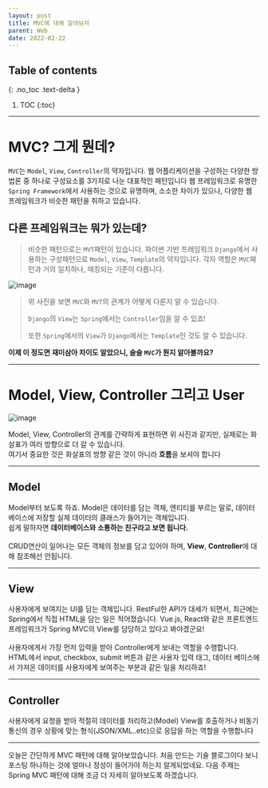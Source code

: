 ```yaml
---
layout: post
title: MVC에 대해 알아보자
parent: Web
date: 2022-02-22
---
```

## Table of contents
{: .no_toc .text-delta }

1. TOC
{:toc}
---

# MVC? 그게 뭔데?

`MVC`는 `Model`, `View`, `Controller`의 약자입니다. 웹 어플리케이션을 구성하는 다양한 방법론 중 하나로 구성요소를 3가지로 나눈 대표적인 패턴입니다
웹 프레임워크로 유명한 `Spring Framework`에서 사용하는 것으로 유명하며, 소소한 차이가 있으나, 다양한 웹 프레임워크가 비슷한 패턴을 취하고 있습니다.

## 다른 프레임워크는 뭐가 있는데?
> 비슷한 패턴으로는 `MVT`패턴이 있습니다. 파이썬 기반 프레임워크 `Django`에서 사용하는 구성패턴으로 `Model`, `View`, `Template`의 약자입니다.
  각자 역할은 `MVC`패턴과 거의 일치하나, 매칭되는 기준이 다릅니다.

  ![image](https://user-images.githubusercontent.com/59782504/155057532-25c9325c-3009-4ee7-8cee-7946530643ec.png)
  
> 위 사진을 보면 `MVC`와 `MVT`의 관계가 어떻게 다른지 알 수 있습니다. 
> 
> `Django`의 `View`는 `Spring`에서는 `Controller`임을 알 수 있죠!
>
> 또한 `Spring`에서의 `View`가 `Django`에서는 `Template`인 것도 알 수 있습니다.

**이제 이 정도면 재미삼아 차이도 알았으니, 슬슬 `MVC`가 뭔지 알아볼까요?**

<hr>

# Model, View, Controller 그리고 User

![image](https://user-images.githubusercontent.com/59782504/155059391-11d1e224-cbc0-4eac-bdcc-31e7f255d2e1.png)

Model, View, Controller의 관계를 간략하게 표현하면 위 사진과 같지만, 실제로는 화살표가 여러 방향으로 더 갈 수 있습니다. 
<br>여기서 중요한 것은 화살표의 방향 같은 것이 아니라 **흐름**을 보셔야 합니다

<hr>

## Model


Model부터 보도록 하죠. Model은 데이터를 담는 객체, 엔티티를 부르는 말로, 데이터베이스에 저장할 실제 데이터의 클래스가 들어가는 객체입니다. 
<br>쉽게 말하자면 **데이터베이스와 소통하는 친구라고 보면 됩니다.** <br><br>CRUD연산이 일어나는 모든 객체의 정보를 담고 있어야 하며, **View**, **Controller**에 대해 참조해선 안됩니다.

<hr>

## View

사용자에게 보여지는 UI를 담는 객체입니다. RestFul한 API가 대세가 되면서, 최근에는 Spring에서 직접 HTML을 담는 일은 적어졌습니다. 
Vue.js, React와 같은 프론트엔드 프레임워크가 Spring MVC의 View를 담당하고 있다고 봐야겠군요! 
<br>
<br>
사용자에게서 가장 먼저 입력을 받아 Controller에게 보내는 역할을 수행합니다. 
HTML에서 input, checkbox, submit 버튼과 같은 사용자 입력 태그, 데이터 베이스에서 가져온 데이터를 사용자에게 보여주는 부분과 같은 일을 처리하죠!

<hr>

## Controller

사용자에게 요청을 받아 적절히 데이터를 처리하고(Model) View를 호출하거나 비동기 통신의 경우 상황에 맞는 형식(JSON/XML..etc)으로 응답을 하는 역할을 수행합니다

<hr>

오늘은 간단하게 MVC 패턴에 대해 알아보았습니다. 처음 만드는 기술 블로그이다 보니 포스팅 하나하는 것에 얼마나 정성이 들어가야 하는지 알게되었네요.
다음 주제는 Spring MVC 패턴에 대해 조금 더 자세히 알아보도록 하겠습니다.
